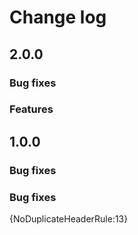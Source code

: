# Change log

## 2.0.0

### Bug fixes

### Features

## 1.0.0

### Bug fixes

### Bug fixes

{NoDuplicateHeaderRule:13}
